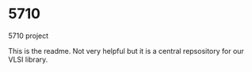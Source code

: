 5710
====

5710 project

This is the readme. Not very helpful but it is a central repsository for our VLSI library. 

